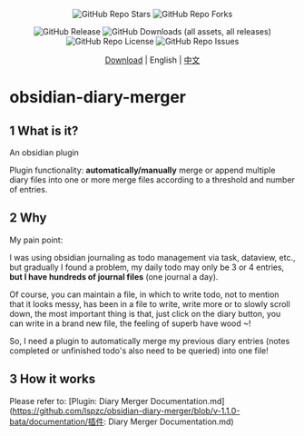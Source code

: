 <p align="center">
  <img alt="GitHub Repo Stars" src="https://img.shields.io/github/stars/lspzc/obsidian-diary-merger">
  <img alt="GitHub Repo Forks" src="https://img.shields.io/github/forks/lspzc/obsidian-diary-merger">
</p>

<p align="center">
  <img alt="GitHub Release" src="https://img.shields.io/github/v/release/lspzc/obsidian-diary-merger">
  <img alt="GitHub Downloads (all assets, all releases)" src="https://img.shields.io/github/downloads/lspzc/obsidian-diary-merger/total">
  <img alt="GitHub Repo License" src="https://img.shields.io/github/license/lspzc/obsidian-diary-merger">
  <img alt="GitHub Repo Issues" src="https://img.shields.io/github/issues/lspzc/obsidian-diary-merger">
</p>

<p align="center">
  <a href="https://github.com/lspzc/obsidian-diary-merger/releases/download/v-1.1.0-bata/obsidian-diary-merger-v-1.1.0-bata.zip">Download</a> |
  English |
  <a href="./README_CN.md">中文</a>
</p>

# obsidian-diary-merger

## 1 What is it?

An obsidian plugin

Plugin functionality: **automatically/manually** merge or append multiple diary files into one or more merge files according to a threshold and number of entries.

## 2 Why

My pain point:

I was using obsidian journaling as todo management via task, dataview, etc., but gradually I found a problem, my daily todo may only be 3 or 4 entries, **but I have hundreds of journal files** (one journal a day).

Of course, you can maintain a file, in which to write todo, not to mention that it looks messy, has been in a file to write, write more or to slowly scroll down, the most important thing is that, just click on the diary button, you can write in a brand new file, the feeling of superb have wood ~!

So, I need a plugin to automatically merge my previous diary entries (notes completed or unfinished todo's also need to be queried) into one file!

## 3 How it works

Please refer to: [Plugin: Diary Merger Documentation.md](https://github.com/lspzc/obsidian-diary-merger/blob/v-1.1.0-bata/documentation/插件: Diary Merger Documentation.md)
